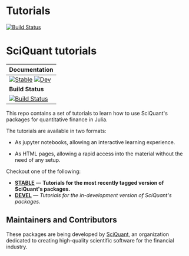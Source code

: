 # Tutorials

[![Build Status](https://github.com/rvignolo/Tutorials.jl/workflows/CI/badge.svg)](https://github.com/rvignolo/Tutorials.jl/actions)


# SciQuant tutorials

| **Documentation** |
|:------------ |
| [![Stable](https://img.shields.io/badge/docs-stable-blue.svg)](https://SciQuant.github.io/Tutorials/stable/) [![Dev](https://img.shields.io/badge/docs-dev-blue.svg)](https://SciQuant.github.io/Tutorials/dev/) |
|**Build Status** |
| [![Build Status](https://github.com/SciQuant/Tutorials/workflows/CI/badge.svg)](https://github.com/SciQuant/Tutorials/actions) |

This repo contains a set of tutorials to learn how to use SciQuant's packages for quantitative finance in Julia.

The tutorials are available in two formats:

- As jupyter notebooks, allowing an interactive learning experience.

- As HTML pages, allowing a rapid access into the material without the need of any setup.

Checkout one of the following:

- [**STABLE**](https://SciQuant.github.io/Tutorials/stable) &mdash; **Tutorials for the most recently tagged version of SciQuant's packages.**
- [**DEVEL**](https://SciQuant.github.io/Tutorials/dev) &mdash; *Tutorials for the in-development version of SciQuant's packages.*

## Maintainers and Contributors

These packages are being developed by [SciQuant](https://github.com/SciQuant), an organization dedicated to creating high-quality scientific software for the financial industry.